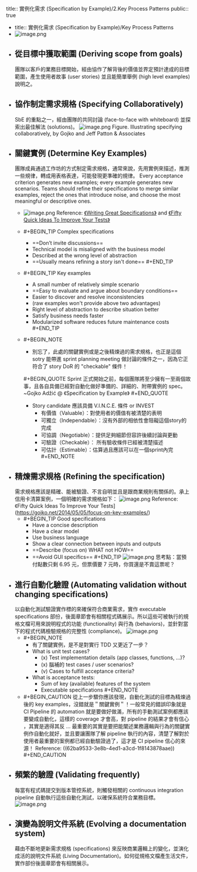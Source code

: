 title:: 實例化需求 (Specification by Example)/2.Key Process Patterns
public:: true

- title:: 實例化需求 (Specification by Example)/Key Process Patterns
- ![image.png](../assets/image_1656910755612_0.png)
- ## 從目標中獲取範圍 (Deriving scope from goals)
  團隊以客戶的業務目標開始，經由協作了解背後的價值並界定預計達成的目標範圍，產生使用者故事 (user stories) 並且能簡單舉例 (high level examples) 說明之。
- ## 協作制定需求規格 (Specifying Collaboratively)
  SbE 的重點之一，經由團隊的共同討論 (face-to-face with whiteboard) 並探索出最佳解法 (solutions)。
  ![image.png](../assets/image_1656916571952_0.png)
  Figure. Illustrating specifying collaboratively, by Gojko and Jeff Patton & Associates
- ## 關鍵實例 (Determine Key Examples)
  團隊成員通過工作坊的方式制定需求規格，通常來說，先用實例來描述，推測一些規律，轉成用表格表達，可能發現更準確的規律。
  Every acceptance criterion generates new examples; every example generates new scenarios. Teams should refine their specifications to merge similar examples, reject the ones that introduce noise, and choose the most meaningful or descriptive ones.
	- ![image.png](../assets/image_1656924162490_0.png) 
	  Reference: [《Writing Great Specifications》](https://livebook.manning.com/book/writing-great-specifications/chapter-1/point-15744-257-257-0) and [《Fifty Quick Ideas To Improve Your Tests》](https://gojko.net/2014/05/05/focus-on-key-examples/)
	- #+BEGIN_TIP
	  Complex specifications
	  * ==Don’t invite discussions==
	  * Technical model is misaligned with the business model
	  * Described at the wrong level of abstraction
	  * ==Usually means refining a story isn't done==
	  #+END_TIP
	- #+BEGIN_TIP
	  Key examples
	  *  A small number of relatively simple scenario
	  * ==Easy to evaluate and argue about boundary conditions==
	  * Easier to discover and resolve inconsistencies
	  * (raw examples won't provide above two advantages)
	  * Right level of abstraction to describe situation better
	  * Satisfy business needs faster
	  * Modularized software reduces future maintenance costs
	  #+END_TIP
	- #+BEGIN_NOTE
	  * 別忘了，此處的關鍵實例或是之後精煉過的需求規格，也正是這個 sotry 能帶進 sprint planning meeting 做討論的條件之一，因為它正符合了 story DoR 的 "checkable" 條件！
	  
	  #+BEGIN_QUOTE
	   Sprint 正式開始之前，每個團隊將至少擁有一至兩個故事，且各自具備已經對自動化做好準備的、詳細的、附帶實例的 spec。~Gojko Adžić @ 《Specification by Example》
	  #+END_QUOTE
	  
	  * Story candidate 應該具備 V.I.N.C.E. 條件 or INVEST
	    * 有價值（Valuable）：對使用者的價值有被清楚的表明
	    * 可獨立（Independable）：沒有外部的相依性會阻礙這個story的完成
	    * 可協調（Negotiable）：提供足夠細節但容許後續討論與更動
	    * 可驗證（Checkable）： 所有驗收條件已經被清楚描述
	    * 可估計（Estimable）：估算過且應該可以在一個sprint內完
	  #+END_NOTE
- ## 精煉需求規格 (Refining the specification)
  需求規格應該是精確、能被驗證、不言自明並且是跟商業規則有關係的。承上信用卡清算案例，一個明確的需求規格如下：
  ![image.png](../assets/image_1656923937867_0.png)
  Reference: 《Fifty Quick Ideas To Improve Your Tests](https://gojko.net/2014/05/05/focus-on-key-examples/)
	- #+BEGIN_TIP
	   Good specifications
	  * Have a concise description
	  * Have a clear model
	  * Use business language
	  * Show a clear connection between inputs and outputs
	  * ==Describe (focus on) WHAT not HOW==
	  * ==Avoid GUI specifics==
	  #+END_TIP
	  ![image.png](../assets/image_1656923368787_0.png) 
	  思考點：當預付點數只剩 6.95 元，但票價要 7 元時，你買還是不賣這票呢？
- ## 進行自動化驗證 (Automating validation without changing specifications)
  以自動化測試驗證實作標的來確保符合商業需求，實作 executable specifications 部份，後面章節會有相關程式碼展示。所以這些可被執行的規格文檔可用來說明程式的功能 (functionality) 與行為 (behaviors)，並針對當下的程式代碼檢驗規格的完整性 (compliance)。
  ![image.png](../assets/image_1657007893203_0.png)
	- #+BEGIN_NOTE
	  * 有了關鍵實例，是不是對實行 TDD 又更近了一步？
	  * What is unit test cases?
	    * (x) Test implementation details (app classes, functions, ...)?
	    * (x) 腦補的 test cases / user scenarios?
	    * (v) Cases to fulfill acceptance criteria?
	  * What is acceptance tests:
	    * Sum of key (available) features of the system
	    * Executable specifications
	  #+END_NOTE
	- #+BEGIN_CAUTION
	  從上一步驟你應該發現，自動化測試的目標為精煉過後的 key examples，沒錯就是＂關鍵實例＂！一般常見的錯誤印象就是 CI Pipeline 的 automation 就是要做好做滿，所有的手動測試案例都應該要變成自動化，這樣的 coverage 才會高，對 pipeline 的結果才會有信心 ，其實是適得其反 ... 最重要的其實是要把能闡述業務邏輯與行為的關鍵實例作自動化就好，並且要讓團隊了解 pipeline 執行的內容，清楚了解對於使用者最重要的案例都已經自動驗證過了，這才是 CI pipeline 信心的來源！
	  Reference: ((62ba9533-3e8b-4ed1-a3cd-1f8143878aae)) 
	  #+END_CAUTION
- ## 頻繁的驗證 (Validating frequently)
  每當有程式碼提交到版本管控系統，則觸發相關的 continuous integration pipeline 自動執行這些自動化測試，以確保系統符合業務目標。
  ![image.png](../assets/image_1657019356205_0.png)
- ## 演變為說明文件系統 (Evolving a documentation system)
  藉由不斷地更新需求規格 (specifications) 來反映商業邏輯上的變化，並演化成活的說明文件系統 (Living Documentation)。如何從規格文檔產生活文件，實作部份後面章節會有相關展示。